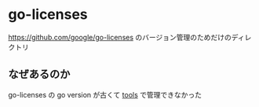 # go-licenses

https://github.com/google/go-licenses のバージョン管理のためだけのディレクトリ

## なぜあるのか

go-licenses の go version が古くて [tools](../tools/README.md) で管理できなかった
